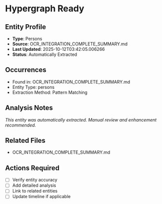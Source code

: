 # Hypergraph Ready

## Entity Profile
- **Type**: Persons
- **Source**: OCR_INTEGRATION_COMPLETE_SUMMARY.md
- **Last Updated**: 2025-10-12T03:42:05.006266
- **Status**: Automatically Extracted

## Occurrences
- Found in: OCR_INTEGRATION_COMPLETE_SUMMARY.md
- Entity Type: persons
- Extraction Method: Pattern Matching

## Analysis Notes
*This entity was automatically extracted. Manual review and enhancement recommended.*

## Related Files
- OCR_INTEGRATION_COMPLETE_SUMMARY.md

## Actions Required
- [ ] Verify entity accuracy
- [ ] Add detailed analysis
- [ ] Link to related entities
- [ ] Update timeline if applicable
